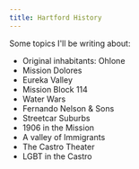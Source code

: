 ```yaml
---
title: Hartford History
---
```


Some topics I'll be writing about:

- Original inhabitants: Ohlone
- Mission Dolores
- Eureka Valley
- Mission Block 114
- Water Wars
- Fernando Nelson & Sons
- Streetcar Suburbs
- 1906 in the Mission
- A valley of Immigrants
- The Castro Theater
- LGBT in the Castro


<!-- - [Original inhabitants: Ohlone](/history/ohlone)
- [Mission Dolores](/history/mission-dolores)
- [Eureka Valley](/history/eureka-valley)
- [Mission Block 114](/history/mission-block-114)
- [Water Wars](/history/water-wars)
- [Fernando Nelson & Sons](/history/f-nelson-sons)
- [Streetcar Suburbs](/history/streetcar)
- [1906 in the Mission](/history/1906)
- [A valley of Immigrants](/history/immigrants)
- [The Castro Theater](/history/castro-theater)
- [LGBT in the Castro](/history/lgbt) -->

